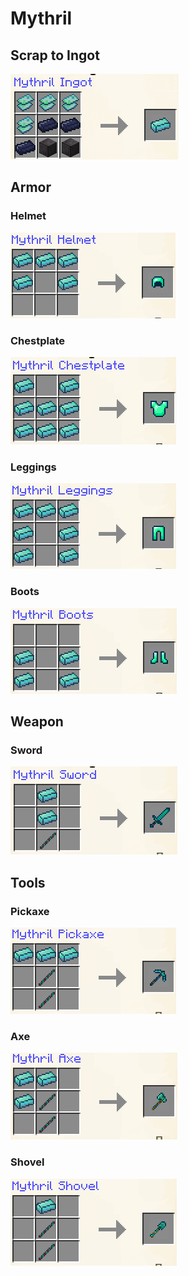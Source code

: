 # Mythril

## Scrap to Ingot

![](../../.gitbook/assets/image.png)

## Armor

### Helmet

![](<../../.gitbook/assets/image (38).png>)

### Chestplate

![](<../../.gitbook/assets/image (113).png>)

### Leggings

![](<../../.gitbook/assets/image (62).png>)

### Boots

![](<../../.gitbook/assets/image (132).png>)

## Weapon

### Sword

![](<../../.gitbook/assets/image (163).png>)

## Tools

### Pickaxe

![](<../../.gitbook/assets/image (157).png>)

### Axe

![](<../../.gitbook/assets/image (133) (1).png>)

### Shovel

![](<../../.gitbook/assets/image (47).png>)
